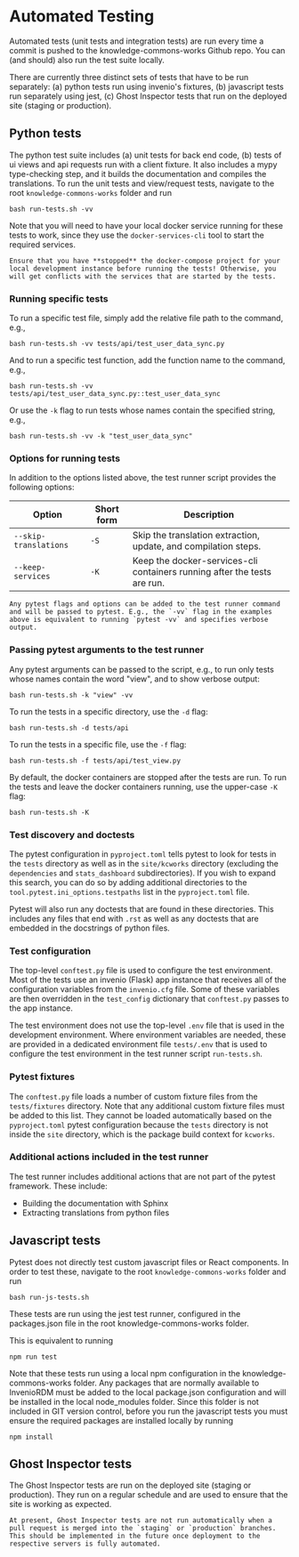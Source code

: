 # Automated Testing

Automated tests (unit tests and integration tests) are run every time a commit is pushed to the knowledge-commons-works Github repo. You can (and should) also run the test suite locally.

There are currently three distinct sets of tests that have to be run separately:
(a) python tests run using invenio's fixtures,
(b) javascript tests run separately using jest,
(c) Ghost Inspector tests that run on the deployed site (staging or production).

## Python tests

The python test suite includes (a) unit tests for back end code, (b) tests of ui views and api requests run with a client fixture. It also includes a mypy type-checking step, and it builds the documentation and compiles the translations. To run the unit tests and view/request tests, navigate to the root `knowledge-commons-works` folder and run
```console
bash run-tests.sh -vv
```
Note that you will need to have your local docker service running for these tests to work, since they use the `docker-services-cli` tool to start the required services.

```{warning}
Ensure that you have **stopped** the docker-compose project for your local development instance before running the tests! Otherwise, you will get conflicts with the services that are started by the tests.
```

### Running specific tests

To run a specific test file, simply add the relative file path to the command, e.g.,
```console
bash run-tests.sh -vv tests/api/test_user_data_sync.py
```

And to run a specific test function, add the function name to the command, e.g.,
```console
bash run-tests.sh -vv tests/api/test_user_data_sync.py::test_user_data_sync
```
Or use the `-k` flag to run tests whose names contain the specified string, e.g.,
```console
bash run-tests.sh -vv -k "test_user_data_sync"
```

### Options for running tests

In addition to the options listed above, the test runner script provides the following options:

| Option | Short form | Description |
|--------|------------|-------------|
| `--skip-translations` | `-S` | Skip the translation extraction, update, and compilation steps. |
| `--keep-services` | `-K` | Keep the docker-services-cli containers running after the tests are run. |

```{note}
Any pytest flags and options can be added to the test runner command and will be passed to pytest. E.g., the `-vv` flag in the examples above is equivalent to running `pytest -vv` and specifies verbose output.
```

### Passing pytest arguments to the test runner

Any pytest arguments can be passed to the script, e.g., to run only tests whose names contain the word "view", and to show verbose output:
```console
bash run-tests.sh -k "view" -vv
```

To run the tests in a specific directory, use the `-d` flag:
```console
bash run-tests.sh -d tests/api
```

To run the tests in a specific file, use the `-f` flag:
```console
bash run-tests.sh -f tests/api/test_view.py
```

By default, the docker containers are stopped after the tests are run. To run the tests and leave the docker containers running, use the upper-case `-K` flag:
```console
bash run-tests.sh -K
```

### Test discovery and doctests

The pytest configuration in `pyproject.toml` tells pytest to look for tests in the `tests` directory as well as in the `site/kcworks` directory (excluding the `dependencies` and `stats_dashboard` subdirectories). If you wish to expand this search, you can do so by adding additional directories to the `tool.pytest.ini_options.testpaths` list in the `pyproject.toml` file.

Pytest will also run any doctests that are found in these directories. This includes any files that end with `.rst` as well as any doctests that are embedded in the docstrings of python files.

### Test configuration

The top-level `conftest.py` file is used to configure the test environment. Most of the tests use an invenio (Flask) app instance that receives all of the configuration variables from the `invenio.cfg` file. Some of these variables are then overridden in the `test_config` dictionary that `conftest.py` passes to the app instance.

The test environment does not use the top-level `.env` file that is used in the development environment. Where environment variables are needed, these are provided in a dedicated environment file `tests/.env` that is used to configure the test environment in the test runner script `run-tests.sh`.

### Pytest fixtures

The `conftest.py` file loads a number of custom fixture files from the `tests/fixtures` directory. Note that any additional custom fixture files must be added to this list. They cannot be loaded automatically based on the `pyproject.toml` pytest configuration because the `tests` directory is not inside the `site` directory, which is the package build context for `kcworks`.

### Additional actions included in the test runner

The test runner includes additional actions that are not part of the pytest framework. These include:

- Building the documentation with Sphinx
- Extracting translations from python files


## Javascript tests

Pytest does not directly test custom javascript files or React components. In order to test these, navigate to the root `knowledge-commons-works` folder and run
```console
bash run-js-tests.sh
```
These tests are run using the jest test runner, configured in the packages.json file in the root knowledge-commons-works folder.

This is equivalent to running
```console
npm run test
```

Note that these tests run using a local npm configuration in the knowledge-commons-works folder. Any packages that are normally available to InvenioRDM must be added to the local package.json configuration and will be installed in the local node_modules folder. Since this folder is not included in GIT version control, before you run the javascript tests you must ensure the required packages are installed locally by running

```console
npm install
```

## Ghost Inspector tests

The Ghost Inspector tests are run on the deployed site (staging or production). They run on a regular schedule and are used to ensure that the site is working as expected.

```{note}
At present, Ghost Inspector tests are not run automatically when a pull request is merged into the `staging` or `production` branches. This should be implemented in the future once deployment to the respective servers is fully automated.
```